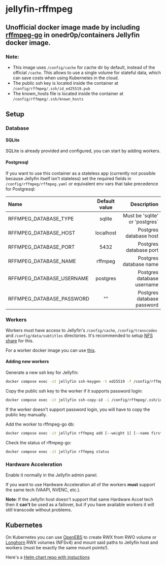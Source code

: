 # jellyfin-rffmpeg

## Unofficial docker image made by including [rffmpeg-go](https://github.com/aleksasiriski/rffmpeg-go) in onedr0p/containers Jellyfin docker image.

### Note: 
* This image uses `/config/cache` for cache dir by default, instead of the official `/cache`. This allows to use a single volume for stateful data, which can save costs when using Kubernetes in the cloud.
* The public ssh key is located inside the container at `/config/rffmpeg/.ssh/id_ed25519.pub`
* The known_hosts file is located inside the container at `/config/rffmpeg/.ssh/known_hosts`

## Setup

### Database

#### SQLite

SQLite is already provided and configured, you can start by adding workers.

#### Postgresql

If you want to use this container as a stateless app (currently not possible because Jellyfin itself isn't stateless) set the required fields in `/config/rffmpeg/rffmpeg.yaml` or equivalent env vars that take precedence for Postgresql:

| Name | Default value | Description |
| :---- | :----: | ----: | 
| RFFMPEG_DATABASE_TYPE | sqlite | Must be 'sqlite' or 'postgres` |
| RFFMPEG_DATABASE_HOST | localhost | Postgres database host |
| RFFMPEG_DATABASE_PORT | 5432 | Postgres database port |
| RFFMPEG_DATABASE_NAME | rffmpeg | Postgres database name |
| RFFMPEG_DATABASE_USERNAME | postgres | Postgres database username |
| RFFMPEG_DATABASE_PASSWORD | "" | Postgres database password |

### Workers

Workers must have access to Jellyfin's `/config/cache`, `/config/transcodes` and `/config/data/subtitles` directories. It's recommended to setup [NFS share](https://github.com/aleksasiriski/rffmpeg-go/blob/main/docker-compose.example.yml) for this.

For a worker docker image you can use [this](https://github.com/aleksasiriski/rffmpeg-worker).

#### Adding new workers

Generate a new ssh key for Jellyfin:
```bash
docker compose exec -it jellyfin ssh-keygen -t ed25519 -f /config/rffmpeg/.ssh/id_ed25519 -q -N ""
```

Copy the public ssh key to the worker if it supports password login:
```bash
docker compose exec -it jellyfin ssh-copy-id -i /config/rffmpeg/.ssh/id_ed25519.pub root@<worker_ip_address>
```

If the worker doesn't support password login, you will have to copy the public key manually.

Add the worker to rffmpeg-go db:
```bash
docker compose exec -it jellyfin rffmpeg add [--weight 1] [--name first_worker] <worker_ip_address>
```

Check the status of rffmpeg-go:

```bash
docker compose exec -it jellyfin rffmpeg status
```

### Hardware Acceleration

Enable it normally in the Jellyfin admin panel.

If you want to use Hardware Acceleration all of the workers **must** support the same tech (VAAPI, NVENC, etc.).

**Note**: If the Jellyfin host doesn't support that same Hardware Accel tech then it **can't** be used as a failover, but if you have available workers it will still transcode without problems.

## Kubernetes

On Kubernetes you can use [OpenEBS](https://github.com/openebs/dynamic-nfs-provisioner) to create RWX from RWO volume or [Longhorn](https://longhorn.io) RWX volumes (NFSv4) and mount said paths to Jellyfin host and workers (must be exactly the same mount points!).

Here's a [Helm chart repo with instuctions](https://github.com/aleksasiriski/jellyfin-kubernetes)